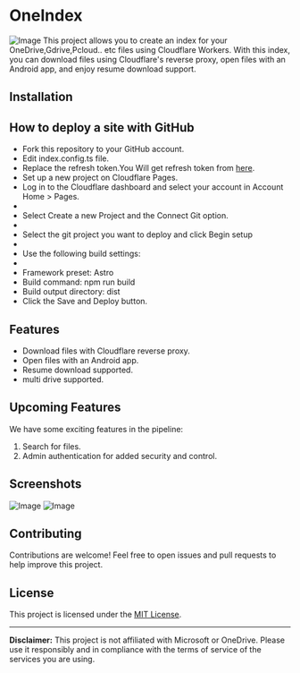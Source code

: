 # OneIndex
![Image](<https://github.com/mahbubmaruf178/one-index/blob/master/public/list.png?raw=true>)
This project allows you to create an index for your OneDrive,Gdrive,Pcloud.. etc files using Cloudflare Workers. With this index, you can download files using Cloudflare's reverse proxy, open files with an Android app, and enjoy resume download support.

## Installation

##  How to deploy a site with GitHub 
* Fork this repository to your GitHub account.
* Edit index.config.ts file. 
* Replace the refresh token.You Will get refresh token from [here](https://alist.nn.ci/tool/onedrive/request.html).
* Set up a new project on Cloudflare Pages.
* Log in to the Cloudflare dashboard and select your account in Account Home > Pages.
* 
* Select Create a new Project and the Connect Git option.
* 
* Select the git project you want to deploy and click Begin setup
* 
* Use the following build settings:
* 
* Framework preset: Astro
* Build command: npm run build
* Build output directory: dist
* Click the Save and Deploy button.


## Features

- Download files with Cloudflare reverse proxy.
- Open files with an Android app.
- Resume download supported.
- multi drive supported.


## Upcoming Features
We have some exciting features in the pipeline:
1. Search for files.
2. Admin authentication for added security and control.

## Screenshots
![Image](<https://github.com/mahbubmaruf178/one-index/blob/master/public/ss1.png?raw=true>)
![Image](<https://github.com/mahbubmaruf178/one-index/blob/master/public/ss2.png?raw=true>)

## Contributing

Contributions are welcome! Feel free to open issues and pull requests to help improve this project.

## License

This project is licensed under the [MIT License](LICENSE).

---

**Disclaimer:** This project is not affiliated with Microsoft or OneDrive. Please use it responsibly and in compliance with the terms of service of the services you are using.